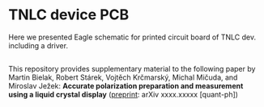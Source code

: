 # TNLC device PCB
Here we presented Eagle schematic for printed circuit board of TNLC dev. including a driver.

##
This repository provides supplementary material to the following paper by Martin Bielak, Robert Stárek, Vojtěch Krčmarský, Michal Mičuda, and Miroslav Ježek:
**Accurate polarization preparation and measurement using a liquid crystal display** ([preprint](URL): arXiv xxxx.xxxxx [quant-ph])
